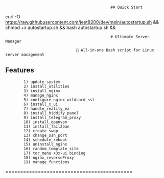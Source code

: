                                                   ## Quick Start
curl -O https://raw.githubusercontent.com/jeet8200/dev/main/autostartup.sh && chmod +x autostartup.sh && bash autostartup.sh &&

                                                  # Ultimate Server Manager

                                   🔧 All-in-one Bash script for Linux server management

## Features
            1) update_system 
            2) install_utilities 
            3) install_nginx 
            4) manage_nginx 
            5) configure_nginx_wildcard_ssl 
            6) install_x_ui 
            7) handle_reality_ez 
            8) install_hiddify_panel 
            9) install_telegram_proxy 
            10) install_openvpn 
            11) install_fail2ban 
            12) create_swap 
            13) change_ssh_port 
            14) schedule_reboot 
            15) uninstall_nginx 
            16) random_template_site 
            17) tor_menu +3x-ui binding 
            18) nginx_reverseProxy 
            19) manage_functions 




===========================================
